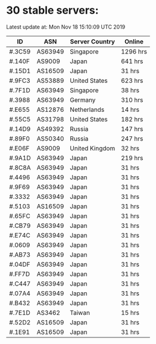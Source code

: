 # 30 stable servers:

Latest update at: Mon Nov 18 15:10:09 UTC 2019

| ID | ASN | Server Country | Online |
| -- | --- | -------------- | ------ |
| #.3C59 | AS63949 | Singapore | 1296 hrs |
| #.140F | AS9009 | Japan | 641 hrs |
| #.15D1 | AS16509 | Japan | 31 hrs |
| #.9FC3 | AS53889 | United States | 623 hrs |
| #.7F1D | AS63949 | Singapore | 38 hrs |
| #.3988 | AS63949 | Germany | 310 hrs |
| #.E655 | AS12876 | Netherlands | 14 hrs |
| #.55C5 | AS31798 | United States | 182 hrs |
| #.14D9 | AS49392 | Russia | 147 hrs |
| #.89F0 | AS50340 | Russia | 247 hrs |
| #.E06F | AS9009 | United Kingdom | 32 hrs |
| #.9A1D | AS63949 | Japan | 219 hrs |
| #.8C8A | AS63949 | Japan | 31 hrs |
| #.4496 | AS63949 | Japan | 31 hrs |
| #.9F69 | AS63949 | Japan | 31 hrs |
| #.3332 | AS63949 | Japan | 31 hrs |
| #.5103 | AS16509 | Japan | 31 hrs |
| #.65FC | AS63949 | Japan | 31 hrs |
| #.CB79 | AS63949 | Japan | 31 hrs |
| #.E74C | AS63949 | Japan | 31 hrs |
| #.0609 | AS63949 | Japan | 31 hrs |
| #.AB73 | AS63949 | Japan | 31 hrs |
| #.04DF | AS63949 | Japan | 31 hrs |
| #.FF7D | AS63949 | Japan | 31 hrs |
| #.C447 | AS63949 | Japan | 31 hrs |
| #.07A4 | AS63949 | Japan | 31 hrs |
| #.B432 | AS63949 | Japan | 31 hrs |
| #.7E1D | AS3462 | Taiwan | 15 hrs |
| #.52D2 | AS16509 | Japan | 31 hrs |
| #.1E91 | AS16509 | Japan | 31 hrs |

